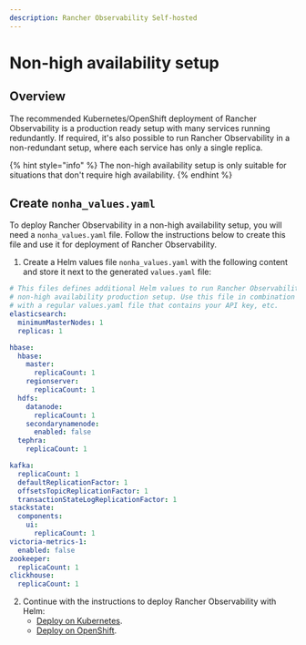 ```yaml
---
description: Rancher Observability Self-hosted
---
```


# Non-high availability setup

## Overview

The recommended Kubernetes/OpenShift deployment of Rancher Observability is a production ready setup with many services running redundantly. If required, it's also possible to run Rancher Observability in a non-redundant setup, where each service has only a single replica.

{% hint style="info" %}
The non-high availability setup is only suitable for situations that don't require high availability.
{% endhint %}

## Create `nonha_values.yaml`

To deploy Rancher Observability in a non-high availability setup, you will need a `nonha_values.yaml` file. Follow the instructions below to create this file and use it for deployment of Rancher Observability.

1. Create a Helm values file `nonha_values.yaml` with the following content and store it next to the generated `values.yaml` file:

  ```yaml
  # This files defines additional Helm values to run Rancher Observability on a 
  # non-high availability production setup. Use this file in combination
  # with a regular values.yaml file that contains your API key, etc.
  elasticsearch:
    minimumMasterNodes: 1
    replicas: 1

  hbase:
    hbase:
      master:
        replicaCount: 1
      regionserver:
        replicaCount: 1
    hdfs:
      datanode:
        replicaCount: 1
      secondarynamenode:
        enabled: false
    tephra:
      replicaCount: 1

  kafka:
    replicaCount: 1
    defaultReplicationFactor: 1
    offsetsTopicReplicationFactor: 1
    transactionStateLogReplicationFactor: 1
  stackstate:
    components:
      ui:
        replicaCount: 1
  victoria-metrics-1:
    enabled: false
  zookeeper:
    replicaCount: 1
  clickhouse:
    replicaCount: 1
  ```

2. Continue with the instructions to deploy Rancher Observability with Helm:
   * [Deploy on Kubernetes](/setup/install-stackstate/kubernetes_openshift/kubernetes_install.md#deploy-stackstate-with-helm).
   * [Deploy on OpenShift](/setup/install-stackstate/kubernetes_openshift/openshift_install.md#deploy-stackstate-with-helm).

